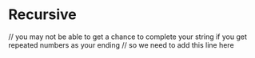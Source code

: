 # Recursive

// you may not be able to get a chance to complete your string if you get repeated numbers as your ending
		// so we need to add this line here
